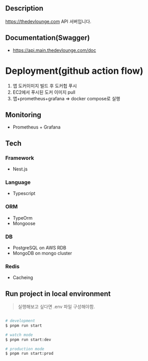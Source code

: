 ## Description

https://thedevlounge.com API 서버입니다.

## Documentation(Swagger)

- https://api.main.thedevlounge.com/doc

# Deployment(github action flow)
1. 앱 도커이미지 빌드 후 도커헙 푸시
2. EC2에서 푸시된 도커 이미지 pull
3. 앱+prometheus+grafana => docker compose로 실행

## Monitoring
- Prometheus + Grafana

## Tech
### Framework
- Nest.js

### Language
- Typescript

### ORM
- TypeOrm
- Mongoose
  
### DB
- PostgreSQL on AWS RDB
- MongoDB on mongo cluster

### Redis
- Cacheing



## Run project in local environment

> 실행해보고 싶다면 .env 파일 구성해야함.

```bash

# development
$ pnpm run start

# watch mode
$ pnpm run start:dev

# production mode
$ pnpm run start:prod
```

